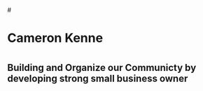 #<H1> Cameron Kenne<H1>
  <h2>Building and Organize our Communicty by developing strong small business owner<h2>
